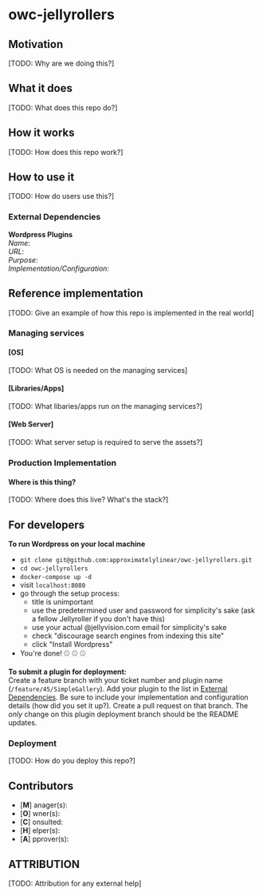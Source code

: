 # owc-jellyrollers

## Motivation

[TODO: Why are we doing this?]  

## What it does

[TODO: What does this repo do?]

## How it works

[TODO: How does this repo work?]

## How to use it

[TODO: How do users use this?]

<a name="external"></a>  
### External Dependencies

**Wordpress Plugins**  
*Name*:  
*URL*:  
*Purpose*:  
*Implementation/Configuration*:  

## Reference implementation

[TODO: Give an example of how this repo is implemented in the real world]

### Managing services

#### [OS]

[TODO: What OS is needed on the managing services]

#### [Libraries/Apps]

[TODO: What libaries/apps run on the managing services?]

#### [Web Server]

[TODO: What server setup is required to serve the assets?]

### Production Implementation

#### Where is this thing?

[TODO: Where does this live?  What's the stack?]

## For developers

**To run Wordpress on your local machine**

- `git clone git@github.com:approximatelylinear/owc-jellyrollers.git`
- `cd owc-jellyrollers`
- `docker-compose up -d`
- visit `localhost:8080`
- go through the setup process:
  - title is unimportant
  - use the predetermined user and password for simplicity's sake (ask a fellow Jellyroller if you don't have this)
  - use your actual @jellyvision.com email for simplicity's sake
  - check "discourage search engines from indexing this site"
  - click "Install Wordpress"
- You're done! ⚾️ ⚾️ ⚾️

**To submit a plugin for deployment:**  
Create a feature branch with your ticket number and plugin name (`/feature/45/SimpleGallery`). Add your plugin to the list in [External Dependencies](#external). Be sure to include your implementation and configuration details (how did you set it up?). Create a pull request on that branch.  The *only* change on this plugin deployment branch should be the README updates.

### Deployment

[TODO: How do you deploy this repo?]

## Contributors

 * [**M**] anager(s):  
 * [**O**] wner(s):
 * [**C**] onsulted:
 * [**H**] elper(s):
 * [**A**] pprover(s):

## ATTRIBUTION

[TODO: Attribution for any external help]